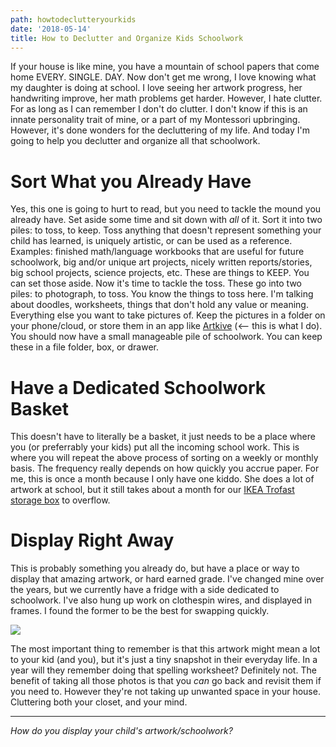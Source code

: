 ```yaml
---
path: howtodeclutteryourkids
date: '2018-05-14'
title: How to Declutter and Organize Kids Schoolwork
---
```

If your house is like mine, you have a mountain of school papers that come home EVERY. SINGLE. DAY.  Now don't get me wrong, I love knowing what my daughter is doing at school.  I love seeing her artwork progress, her handwriting improve, her math problems get harder.  However, I hate clutter.  For as long as I can remember I don't do clutter.  I don't know if this is an innate personality trait of mine, or a part of my Montessori upbringing.  However, it's done wonders for the decluttering of my life.  And today I'm going to help you declutter and organize all that schoolwork.

# Sort What you Already Have

Yes, this one is going to hurt to read, but you need to tackle the mound you already have.  Set aside some time and sit down with _all_ of it. Sort it into two piles: to toss, to keep.  Toss anything that doesn't represent something your child has learned, is uniquely artistic, or can be used as a reference.  Examples: finished math/language workbooks that are useful for future schoolwork, big and/or unique art projects, nicely written reports/stories, big school projects, science projects, etc.   These are things to KEEP.  You can set those aside.  Now it's time to tackle the toss.  These go into two piles: to photograph, to toss.  You know the things to toss here. I'm talking about doodles, worksheets, things that don't hold any value or meaning.  Everything else you want to take pictures of.  Keep the pictures in a folder on your phone/cloud, or store them in an app like [Artkive](https://www.artkiveapp.com/) (<-- this is what I do).  You should now have a small manageable pile of schoolwork.  You can keep these in a file folder, box, or drawer.

# Have a Dedicated Schoolwork Basket

This doesn't have to literally be a basket, it just needs to be a place where you (or preferrably your kids) put all the incoming school work.  This is where you will repeat the above process of sorting on a weekly or monthly basis. The frequency really depends on how quickly you accrue paper. For me, this is once a month because I only have one kiddo.  She does a lot of artwork at school, but it still takes about a month for our [IKEA Trofast storage box](https://www.ikea.com/us/en/catalog/products/80089239/) to overflow.

# Display Right Away

This is probably something you already do, but have a place or way to display that amazing artwork, or hard earned grade.  I've changed mine over the years, but we currently have a fridge with a side dedicated to schoolwork.  I've also hung up work on clothespin wires, and displayed in frames.  I found the former to be the best for swapping quickly.

![](/assets/howtodeclutterschoolwork.png)

The most important thing to remember is that this artwork might mean a lot to your kid (and you), but it's just a tiny snapshot in their everyday life.  In a year will they remember doing that spelling worksheet?  Definitely not.  The benefit of taking all those photos is that you _can_ go back and revisit them if you need to.  However they're not taking up unwanted space in your house.  Cluttering both your closet, and your mind.

- - -

_How do you display your child's artwork/schoolwork?_
